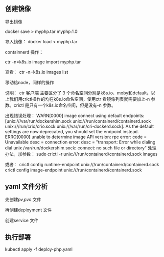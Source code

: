 
## 创建镜像

导出镜像

docker save > myphp.tar myphp:1.0

导入镜像：
docker load < myphp.tar 

containnerd 操作：

ctr -n=k8s.io  image  import myphp.tar

查看：
ctr -n=k8s.io  images list

移动给node，同样的操作

说明：
ctr 客户端 主要区分了 3 个命名空间分别是k8s.io、moby和default，以上我们用crictl操作的均在k8s.io命名空间，使用ctr 看镜像列表就需要加上-n 参数。crictl 是只有一个k8s.io命名空间，但是没有-n 参数。



出现错误处理：
WARN[0000] image connect using default endpoints: [unix:///var/run/dockershim.sock unix:///run/containerd/containerd.sock unix:///run/crio/crio.sock unix:///var/run/cri-dockerd.sock]. As the default settings are now deprecated, you should set the endpoint instead.
ERRO[0000] unable to determine image API version: rpc error: code = Unavailable desc = connection error: desc = "transport: Error while dialing dial unix /var/run/dockershim.sock: connect: no such file or directory"
处理办法，加参数：
sudo crictl -r unix:///run/containerd/containerd.sock  images

或者：
crictl config runtime-endpoint  unix:///run/containerd/containerd.sock
crictl config image-endpoint unix:///run/containerd/containerd.sock



## yaml 文件分析


先创建pv,pvc 文件

再创建deployment 文件

创建service 文件



## 执行部署

kubectl apply -f deploy-php.yaml


